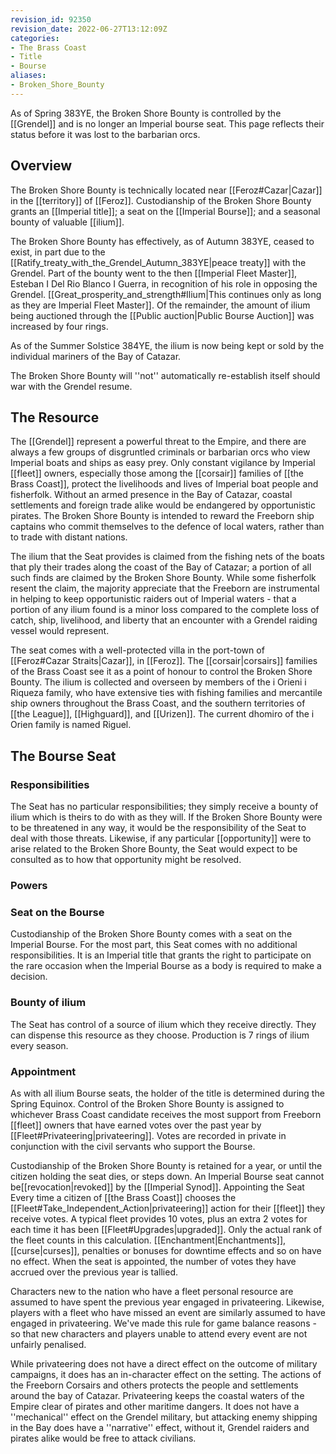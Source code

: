 ```yaml
---
revision_id: 92350
revision_date: 2022-06-27T13:12:09Z
categories:
- The Brass Coast
- Title
- Bourse
aliases:
- Broken_Shore_Bounty
---
```


As of Spring 383YE, the Broken Shore Bounty is controlled by the [[Grendel]] and is no longer an Imperial bourse seat. This page reflects their status before it was lost to the barbarian orcs.


## Overview
The Broken Shore Bounty is technically located near [[Feroz#Cazar|Cazar]] in the [[territory]] of [[Feroz]]. Custodianship of the Broken Shore Bounty grants an [[Imperial title]]; a seat on the [[Imperial Bourse]]; and a seasonal bounty of valuable [[ilium]].

The Broken Shore Bounty has effectively, as of Autumn 383YE, ceased to exist, in part due to the [[Ratify_treaty_with_the_Grendel_Autumn_383YE|peace treaty]] with the Grendel. Part of the bounty went to the then [[Imperial Fleet Master]], Esteban I Del Rio Blanco I Guerra, in recognition of his role in opposing the Grendel. [[Great_prosperity_and_strength#Ilium|This continues only as long as they are Imperial Fleet Master]]. Of the remainder, the amount of ilium being auctioned through the [[Public auction|Public Bourse Auction]] was increased by four rings.

As of the Summer Solstice 384YE, the ilium is now being kept or sold by the individual mariners of the Bay of Catazar. 

The Broken Shore Bounty will ''not'' automatically re-establish itself should war with the Grendel resume.

## The Resource
The [[Grendel]] represent a powerful threat to the Empire, and there are always a few groups of disgruntled criminals or barbarian orcs who view Imperial boats and ships as easy prey. Only constant vigilance by Imperial [[fleet]] owners, especially those among the [[corsair]] families of [[the Brass Coast]], protect the livelihoods and lives of Imperial boat people and fisherfolk. Without an armed presence in the Bay of Catazar, coastal settlements and foreign trade alike would be endangered by opportunistic pirates. The Broken Shore Bounty is intended to reward the Freeborn ship captains who commit themselves to the defence of local waters, rather than to trade with distant nations.

The ilium that the Seat provides is claimed from the fishing nets of the boats that ply their trades along the coast of the Bay of Catazar; a portion of all such finds are claimed by the Broken Shore Bounty. While some fisherfolk resent the claim, the majority appreciate that the Freeborn are instrumental in helping to keep opportunistic raiders out of Imperial waters - that a portion of any ilium found is a minor loss compared to the complete loss of catch, ship, livelihood, and liberty that an encounter with a Grendel raiding vessel would represent.

The seat comes with a well-protected villa in the port-town of [[Feroz#Cazar Straits|Cazar]], in [[Feroz]]. The [[corsair|corsairs]] families of the Brass Coast see it as a point of honour to control the Broken Shore Bounty. The ilium is collected and overseen by members of the i Orieni i Riqueza family, who have extensive ties with fishing families and mercantile ship owners throughout the Brass Coast, and the southern territories of  [[the League]], [[Highguard]], and [[Urizen]]. The current dhomiro of the i Orien family is named Riguel.

## The Bourse Seat
### Responsibilities
The Seat has no particular responsibilities; they simply receive a bounty of ilium which is theirs to do with as they will. If the Broken Shore Bounty were to be threatened in any way, it would be the responsibility of the Seat to deal with those threats. Likewise, if any particular [[opportunity]] were to arise related to the Broken Shore Bounty, the Seat would expect to be consulted as to how that opportunity might be resolved.
### Powers
### Seat on the Bourse
Custodianship of the Broken Shore Bounty comes with a seat on the Imperial Bourse. For the most part, this Seat comes with no additional responsibilities. It is an Imperial title that grants the right to participate on the rare occasion when the Imperial Bourse as a body is required to make a decision.
### Bounty of ilium
The Seat has control of a source of ilium which they receive directly. They can dispense this resource as they choose. Production is 7 rings of ilium every season.
### Appointment
As with all ilium Bourse seats, the holder of the title is determined during the Spring Equinox. Control of the Broken Shore Bounty is assigned to whichever Brass Coast candidate receives the most support from Freeborn [[fleet]] owners that have earned votes over the past year by [[Fleet#Privateering|privateering]]. Votes are recorded in private in conjunction with the civil servants who support the Bourse.

Custodianship of the Broken Shore Bounty is retained for a year, or until the citizen holding the seat dies, or steps down. An Imperial Bourse seat cannot be[[revocation|revoked]] by the [[Imperial Synod]]. 
Appointing the Seat
Every time a citizen of [[the Brass Coast]] chooses the [[Fleet#Take_Independent_Action|privateering]] action for their [[fleet]] they receive votes. A typical fleet provides 10 votes, plus an extra 2 votes for each time it has been [[Fleet#Upgrades|upgraded]]. Only the actual rank of the fleet counts in this calculation. [[Enchantment|Enchantments]], [[curse|curses]], penalties or bonuses for downtime effects and so on have no effect. When the seat is appointed, the number of votes they have accrued over the previous year is tallied.

Characters new to the nation who have a fleet personal resource are assumed to have spent the previous year engaged in privateering. Likewise, players with a fleet who have missed an event are similarly assumed to have engaged in privateering. We've made this rule for game balance reasons - so that new characters and players unable to attend every event are not unfairly penalised.

While privateering does not have a direct effect on the outcome of military campaigns, it does has an in-character effect on the setting. The actions of the Freeborn Corsairs and others protects the people and settlements around the bay of Catazar. Privateering keeps the coastal waters of the Empire clear of pirates and other maritime dangers. It does not have a ''mechanical'' effect on the Grendel military, but attacking enemy shipping in the Bay does have a ''narrative'' effect, without it, Grendel raiders and pirates alike would be free to attack civilians.

